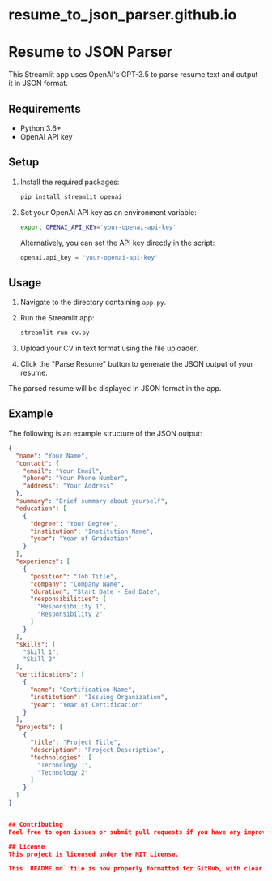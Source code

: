# resume_to_json_parser.github.io

# Resume to JSON Parser

This Streamlit app uses OpenAI's GPT-3.5 to parse resume text and output it in JSON format.

## Requirements

- Python 3.6+
- OpenAI API key

## Setup



1. Install the required packages:

    ```sh
    pip install streamlit openai
    ```

2. Set your OpenAI API key as an environment variable:

    ```sh
    export OPENAI_API_KEY='your-openai-api-key'
    ```

    Alternatively, you can set the API key directly in the script:

    ```python
    openai.api_key = 'your-openai-api-key'
    ```

## Usage

1. Navigate to the directory containing `app.py`.

2. Run the Streamlit app:

    ```sh
    streamlit run cv.py
    ```

3. Upload your CV in text format using the file uploader.

4. Click the "Parse Resume" button to generate the JSON output of your resume.

The parsed resume will be displayed in JSON format in the app.

## Example

The following is an example structure of the JSON output:

```json
{
  "name": "Your Name",
  "contact": {
    "email": "Your Email",
    "phone": "Your Phone Number",
    "address": "Your Address"
  },
  "summary": "Brief summary about yourself",
  "education": [
    {
      "degree": "Your Degree",
      "institution": "Institution Name",
      "year": "Year of Graduation"
    }
  ],
  "experience": [
    {
      "position": "Job Title",
      "company": "Company Name",
      "duration": "Start Date - End Date",
      "responsibilities": [
        "Responsibility 1",
        "Responsibility 2"
      ]
    }
  ],
  "skills": [
    "Skill 1",
    "Skill 2"
  ],
  "certifications": [
    {
      "name": "Certification Name",
      "institution": "Issuing Organization",
      "year": "Year of Certification"
    }
  ],
  "projects": [
    {
      "title": "Project Title",
      "description": "Project Description",
      "technologies": [
        "Technology 1",
        "Technology 2"
      ]
    }
  ]
}


## Contributing
Feel free to open issues or submit pull requests if you have any improvements or suggestions for the project.

## License
This project is licensed under the MIT License.

This `README.md` file is now properly formatted for GitHub, with clear sections and code blocks for setup, usage, and examples.
